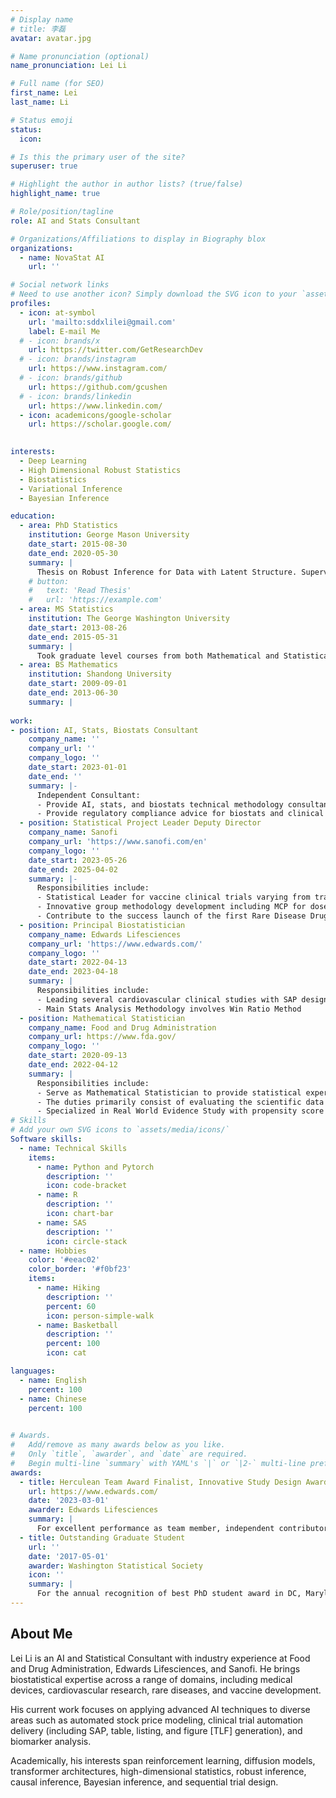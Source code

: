 ```yaml
---
# Display name
# title: 李磊
avatar: avatar.jpg

# Name pronunciation (optional)
name_pronunciation: Lei Li

# Full name (for SEO)
first_name: Lei 
last_name: Li

# Status emoji
status:
  icon: 

# Is this the primary user of the site?
superuser: true

# Highlight the author in author lists? (true/false)
highlight_name: true

# Role/position/tagline
role: AI and Stats Consultant

# Organizations/Affiliations to display in Biography blox
organizations:
  - name: NovaStat AI
    url: ''

# Social network links
# Need to use another icon? Simply download the SVG icon to your `assets/media/icons/` folder.
profiles:
  - icon: at-symbol
    url: 'mailto:sddxlilei@gmail.com'
    label: E-mail Me
  # - icon: brands/x
    url: https://twitter.com/GetResearchDev
  # - icon: brands/instagram
    url: https://www.instagram.com/
  # - icon: brands/github
    url: https://github.com/gcushen
  # - icon: brands/linkedin
    url: https://www.linkedin.com/
  - icon: academicons/google-scholar
    url: https://scholar.google.com/
  

interests:
  - Deep Learning
  - High Dimensional Robust Statistics
  - Biostatistics
  - Variational Inference
  - Bayesian Inference

education:
  - area: PhD Statistics
    institution: George Mason University
    date_start: 2015-08-30
    date_end: 2020-05-30
    summary: |
      Thesis on Robust Inference for Data with Latent Structure. Supervised by [Prof Anand N Vidyashankar](https://anandnv.squarespace.com/). Presented papers at statistical conferences such as JSM with the contributions being published in peer reviewed stats journals.
    # button:
    #   text: 'Read Thesis'
    #   url: 'https://example.com'
  - area: MS Statistics
    institution: The George Washington University
    date_start: 2013-08-26
    date_end: 2015-05-31
    summary: |
      Took graduate level courses from both Mathematical and Statistical Department
  - area: BS Mathematics
    institution: Shandong University
    date_start: 2009-09-01
    date_end: 2013-06-30
    summary: |
            
work:
- position: AI, Stats, Biostats Consultant
    company_name: ''
    company_url: ''
    company_logo: ''
    date_start: 2023-01-01
    date_end: ''
    summary: |-
      Independent Consultant:
      - Provide AI, stats, and biostats technical methodology consultant on freelancer platform such as Guidepoint and G2G.
      - Provide regulatory compliance advice for biostats and clinical trials, including sample size calculation, real world evidence study, mixed modeling, sequential design.
  - position: Statistical Project Leader Deputy Director 
    company_name: Sanofi
    company_url: 'https://www.sanofi.com/en'
    company_logo: ''
    date_start: 2023-05-26
    date_end: 2025-04-02
    summary: |-
      Responsibilities include:
      - Statistical Leader for vaccine clinical trials varying from translational studies to phase I-III studies.
      - Innovative group methodology development including MCP for dose-finding and Go No Go decision making via Bayesian framework.
      - Contribute to the success launch of the first Rare Disease Drug for Hemophilia Qfitlia fitusiran.
  - position: Principal Biostatistician
    company_name: Edwards Lifesciences
    company_url: 'https://www.edwards.com/'
    company_logo: ''
    date_start: 2022-04-13
    date_end: 2023-04-18
    summary: |
      Responsibilities include:
      - Leading several cardiovascular clinical studies with SAP design
      - Main Stats Analysis Methodology involves Win Ratio Method
  - position: Mathematical Statistician
    company_name: Food and Drug Administration
    company_url: https://www.fda.gov/
    company_logo: ''
    date_start: 2020-09-13
    date_end: 2022-04-12
    summary: |
      Responsibilities include:
      - Serve as Mathematical Statistician to provide statistical expertise in the review of medical devices submissions for IDE, 501k, and PMA to assess the safety and efficacy of medical devices.
      - The duties primarily consist of evaluating the scientific data from real-world data sources, as well as the test methods and descriptions of devices contained in medical device submissions from industry to the Agency.
      - Specialized in Real World Evidence Study with propensity score methodology.
# Skills
# Add your own SVG icons to `assets/media/icons/`
Software skills:
  - name: Technical Skills
    items:
      - name: Python and Pytorch
        description: ''        
        icon: code-bracket
      - name: R
        description: ''        
        icon: chart-bar
      - name: SAS
        description: ''        
        icon: circle-stack
  - name: Hobbies
    color: '#eeac02'
    color_border: '#f0bf23'
    items:
      - name: Hiking
        description: ''
        percent: 60
        icon: person-simple-walk
      - name: Basketball
        description: ''
        percent: 100
        icon: cat

languages:
  - name: English
    percent: 100
  - name: Chinese
    percent: 100
  

# Awards.
#   Add/remove as many awards below as you like.
#   Only `title`, `awarder`, and `date` are required.
#   Begin multi-line `summary` with YAML's `|` or `|2-` multi-line prefix and indent 2 spaces below.
awards:
  - title: Herculean Team Award Finalist, Innovative Study Design Award Finalist, Operational Excellence Award Finalist
    url: https://www.edwards.com/
    date: '2023-03-01'
    awarder: Edwards Lifesciences    
    summary: |
      For excellent performance as team member, independent contributor, and collaborator. 
  - title: Outstanding Graduate Student
    url: ''
    date: '2017-05-01'
    awarder: Washington Statistical Society
    icon: ''
    summary: |
      For the annual recognition of best PhD student award in DC, Maryland, and Virginia area.
---
```


## About Me

Lei Li is an AI and Statistical Consultant with industry experience at Food and Drug Administration, Edwards Lifesciences, and Sanofi. He brings biostatistical expertise across a range of domains, including medical devices, cardiovascular research, rare diseases, and vaccine development. 

His current work focuses on applying advanced AI techniques to diverse areas such as automated stock price modeling, clinical trial automation delivery (including SAP, table, listing, and figure [TLF] generation), and biomarker analysis.

Academically, his interests span reinforcement learning, diffusion models, transformer architectures, high-dimensional statistics, robust inference, causal inference, Bayesian inference, and sequential trial design.

